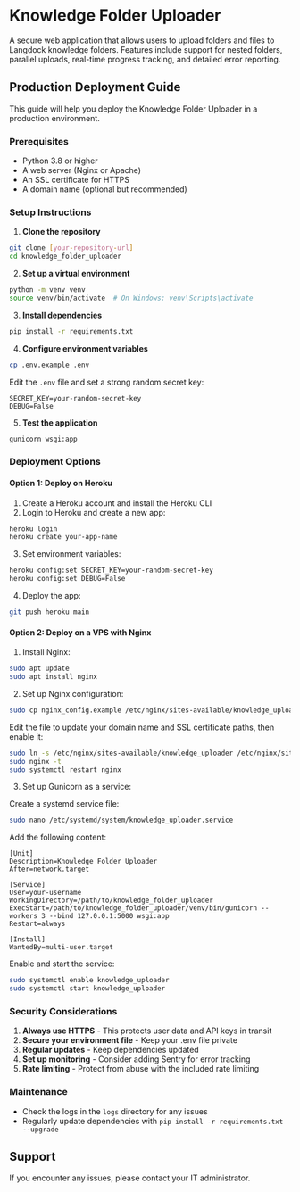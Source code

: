 # Knowledge Folder Uploader

A secure web application that allows users to upload folders and files to Langdock knowledge folders. Features include support for nested folders, parallel uploads, real-time progress tracking, and detailed error reporting.

## Production Deployment Guide

This guide will help you deploy the Knowledge Folder Uploader in a production environment.

### Prerequisites

- Python 3.8 or higher
- A web server (Nginx or Apache)
- An SSL certificate for HTTPS
- A domain name (optional but recommended)

### Setup Instructions

1. **Clone the repository**

```bash
git clone [your-repository-url]
cd knowledge_folder_uploader
```

2. **Set up a virtual environment**

```bash
python -m venv venv
source venv/bin/activate  # On Windows: venv\Scripts\activate
```

3. **Install dependencies**

```bash
pip install -r requirements.txt
```

4. **Configure environment variables**

```bash
cp .env.example .env
```

Edit the `.env` file and set a strong random secret key:

```
SECRET_KEY=your-random-secret-key
DEBUG=False
```

5. **Test the application**

```bash
gunicorn wsgi:app
```

### Deployment Options

#### Option 1: Deploy on Heroku

1. Create a Heroku account and install the Heroku CLI
2. Login to Heroku and create a new app:

```bash
heroku login
heroku create your-app-name
```

3. Set environment variables:

```bash
heroku config:set SECRET_KEY=your-random-secret-key
heroku config:set DEBUG=False
```

4. Deploy the app:

```bash
git push heroku main
```

#### Option 2: Deploy on a VPS with Nginx

1. Install Nginx:

```bash
sudo apt update
sudo apt install nginx
```

2. Set up Nginx configuration:

```bash
sudo cp nginx_config.example /etc/nginx/sites-available/knowledge_uploader
```

Edit the file to update your domain name and SSL certificate paths, then enable it:

```bash
sudo ln -s /etc/nginx/sites-available/knowledge_uploader /etc/nginx/sites-enabled/
sudo nginx -t
sudo systemctl restart nginx
```

3. Set up Gunicorn as a service:

Create a systemd service file:

```bash
sudo nano /etc/systemd/system/knowledge_uploader.service
```

Add the following content:

```
[Unit]
Description=Knowledge Folder Uploader
After=network.target

[Service]
User=your-username
WorkingDirectory=/path/to/knowledge_folder_uploader
ExecStart=/path/to/knowledge_folder_uploader/venv/bin/gunicorn --workers 3 --bind 127.0.0.1:5000 wsgi:app
Restart=always

[Install]
WantedBy=multi-user.target
```

Enable and start the service:

```bash
sudo systemctl enable knowledge_uploader
sudo systemctl start knowledge_uploader
```

### Security Considerations

1. **Always use HTTPS** - This protects user data and API keys in transit
2. **Secure your environment file** - Keep your .env file private
3. **Regular updates** - Keep dependencies updated
4. **Set up monitoring** - Consider adding Sentry for error tracking
5. **Rate limiting** - Protect from abuse with the included rate limiting

### Maintenance

- Check the logs in the `logs` directory for any issues
- Regularly update dependencies with `pip install -r requirements.txt --upgrade`

## Support

If you encounter any issues, please contact your IT administrator.
